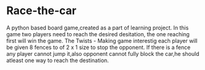 # Race-the-car
A python based board game,created as a part of learning project. 
In this game two players need to reach the desired desitation, the one reaching first will win the game.
The Twists - Making game interestig each player will be given 8 fences to of 2 x 1 size to stop the opponent.
If there is a fence any player cannot jump it,also opponent cannot fully block the car,he should atleast one way to reach the destination.
